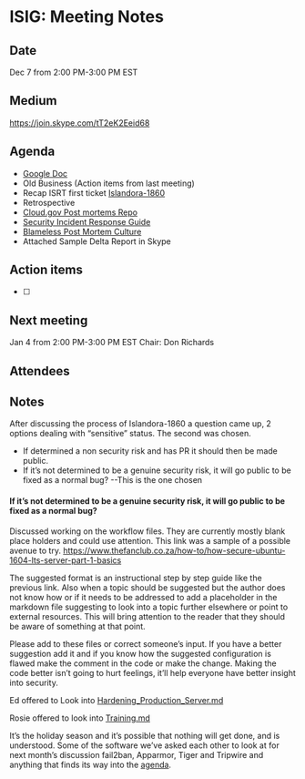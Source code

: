 # ISIG: Meeting Notes

## Date

Dec 7 from 2:00 PM-3:00 PM EST

## Medium

https://join.skype.com/tT2eK2Eeid68<br/>

## Agenda
* [Google Doc](https://goo.gl/O3GjU7)
* Old Business (Action items from last meeting)
* Recap ISRT first ticket [Islandora-1860](https://jira.duraspace.org/browse/ISLANDORA-1860)
 * Retrospective
  * [Cloud.gov Post mortems Repo](https://github.com/18F/cg-postmortems)
  * [Security Incident Response Guide](https://cloud.gov/docs/ops/security-ir/)
  * [Blameless Post Mortem Culture](https://codeascraft.com/2012/05/22/blameless-postmortems/)
 * Attached Sample Delta Report in Skype


## Action items
* [ ] 


## Next meeting
Jan 4 from 2:00 PM-3:00 PM EST 
Chair: Don Richards


## Attendees

## Notes
 
After discussing the process of Islandora-1860 a question came up, 2 options dealing with “sensitive” status. The second was chosen. 
* If determined a non security risk and has PR it should then be made public.
* If it’s not determined to be a genuine security risk, it will go public to be fixed as a normal bug? --This is the one chosen

#### If it’s not determined to be a genuine security risk, it will go public to be fixed as a normal bug?

Discussed working on the workflow files. They are currently mostly blank place holders and could use attention. This link was a sample of a possible avenue to try. https://www.thefanclub.co.za/how-to/how-secure-ubuntu-1604-lts-server-part-1-basics


The suggested format is an instructional step by step guide like the previous link. Also when a topic should be suggested but the author does not know how or if it needs to be addressed to add a placeholder in the markdown file suggesting to look into a topic further elsewhere or point to external resources. This will bring attention to the reader that they should be aware of something at that point. 


Please add to these files or correct someone’s input. If you have a better suggestion add it and if you know how the suggested configuration is flawed make the comment in the code or make the change. Making the code better isn’t going to hurt feelings, it’ll help everyone have better insight into security.  


Ed offered to Look into [Hardening_Production_Server.md](https://github.com/islandora-interest-groups/Islandora-Security-Interest-Group/blob/main/workflow/Hardening_Production_Server.md)

Rosie offered to look into [Training.md](https://github.com/islandora-interest-groups/Islandora-Security-Interest-Group/blob/main/workflow/Training.md)


It’s the holiday season and it’s possible that nothing will get done, and is understood. 
Some of the software we’ve asked each other to look at for next month’s discussion fail2ban, Apparmor, Tiger and Tripwire and anything that finds its way into the [agenda](https://goo.gl/1PMPM6). 
